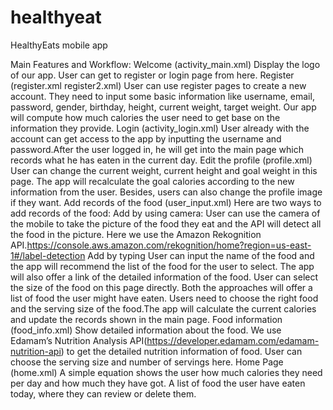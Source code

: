 # healthyeat
HealthyEats mobile app

Main Features and Workflow:
Welcome (activity_main.xml)
	Display the logo of our app. User can get to register or login page from here.
Register (register.xml register2.xml)
	User can use register pages to create a new account. They need to input some basic information like username, email, password, gender, birthday, height, current weight, target weight. Our app will compute how much calories the user need to get base on the information they provide.
Login (activity_login.xml)
	User already with the account can get access to the app by inputting the username and password.After the user logged in, he will get into the main page which records what he has eaten in the current day.
Edit the profile (profile.xml)
	User can change the current weight, current height and goal weight in this page. The app will recalculate the goal calories according to the new information from the user. Besides, users can also change the profile image if they want.
Add records of  the food (user_input.xml)
	Here are two ways to add records of the food:
Add by using camera:
     	User can use the camera of the mobile to take the picture of the food they eat and the API will detect all the food in the picture. Here we use the Amazon Rekognition API.https://console.aws.amazon.com/rekognition/home?region=us-east-1#/label-detection
Add by typing
           User can input the name of the food and the app will recommend the list of the food for the user to select. The app will also offer a link of the detailed information of the food. User can select the size of the food on this page directly.
     Both the approaches will offer a list of food the user might have eaten. Users need to choose the right food and the serving size of the food.The app will calculate the current calories and update the records shown in the main page.
Food information (food_info.xml)
	Show detailed information about the food. We use Edamam’s Nutrition Analysis API(https://developer.edamam.com/edamam-nutrition-api) to get the detailed nutrition information of food.
User can choose the serving size and number of servings here.
Home Page (home.xml)
	A simple equation shows the user how much calories they need per day and how much they have got.
	A list of food  the user have eaten today, where they can review or delete them.


